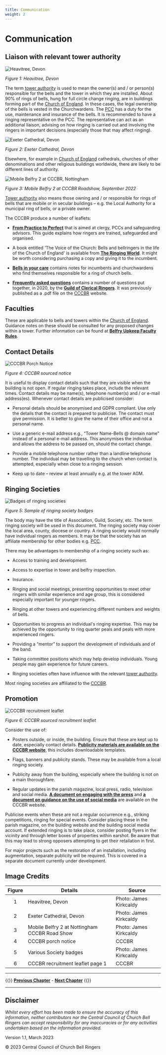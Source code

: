 ```yaml
---
title: Communication
weight: 2
---
```


# Communication

## Liaison with relevant tower authority 

![Heavitree, Devon](heavitree_350.jpg)

*Figure 1: Heavitree, Devon*

The term [tower authority](../glossary/#tower-authority) is used to mean the owner(s) and / or person(s) responsible for the bells and the tower in which they are installed.
About 90% of rings of bells, hung for full circle change ringing, are in buildings forming part of the [Church of England](../glossary/#church-of-england). In these cases, the legal ownership of the bells is vested in the Churchwardens. The [PCC](../glossary/#pcc) has a duty for the use, maintenance and insurance of the bells. It is recommended to have a ringing representative on the PCC. The representative can act as an additional liaison, advising on how ringing is carried out and involving the ringers in important decisions (especially those that may affect ringing).

![Exeter Cathedral, Devon](exeter_cathedral_350.jpg)

*Figure 2: Exeter Cathedral, Devon*

Elsewhere, for example in [Church of England](../glossary/#church-of-england) cathedrals, churches of other denominations and other religious buildings worldwide, there are likely to be different lines of authority. 

![Mobile Belfry 2 at CCCBR, Nottingham](Mobile2_350.jpg)

*Figure 3: Mobile Belfry 2 at CCCBR Roadshow, September 2022*

[Tower authority](../glossary/#tower-authority) also means those owning and / or responsible for rings of bells that are mobile or in secular buildings – e.g. the Local Authority for a municipal ring of bells, or a private owner. 

The CCCBR produce a number of leaflets:

- **[From Practice to Perfect](https://cccbr.org.uk/wp-content/uploads/2022/12/From-Practice-to-Perfect-a-short-guide-for-clergy-PCCs-and-Safeguarding-Advisors.pdf)** that is aimed at clergy, PCCs and safeguarding advisors. This guide explains how ringers are trained, safeguarded and organised.

- A book entitled 'The Voice of the Church: Bells and bellringers in the life of the Church of England' is available from **[The Ringing World](https://www.ringingworld.co.uk/purchase/shop/the-voice-of-the-church.html)**. It might be worth considering purchasing a copy and giving it to the incumbent.

- **[Bells in your care](../communication/yourcare/)** contains notes for incumbents and churchwardens who find themselves responsible for a ring of church bells.

- **[Frequently asked questions](../communication/faqs/)** contains a number of questions put together, in 2020, by the **[Guild of Clerical Ringers](http://guildofclericalringers.org.uk/)**. It was previously published as a .pdf file on the [CCCBR](https://runningatower.cccbr.org.uk/docs/glossary/#cccbr) website.

## Faculties 

These are applicable to bells and towers within the [Church of England](../glossary/#church-of-england). Guidance notes on these should be consulted for any proposed changes within a tower. Further information can be found at **[Belfry Upkeep Faculty Rules](https://belfryupkeep.cccbr.org.uk/docs/030-faculty-rules/)**.

## Contact Details 

![CCCBR Porch Notice](porch_350.jpg)

*Figure 4: CCCBR sourced notice*

It is useful to display contact details such that they are visible when the building is not open. If regular ringing takes place, include the relevant times. Contact details may be name(s), telephone number(s) and / or e-mail address(es). Whenever contact details are publicised consider: 

- Personal details should be anonymised and GDPR compliant. Use only the details that the contact is prepared to publicise. The contact must give permission. It is better to give the name of their office and not a personal name.

- Use a generic e-mail address e.g., “Tower Name-Bells @ domain name" instead of a personal e-mail address. This anonymises the individual and allows the address to be passed on, should the contact change.

- Provide a mobile telephone number rather than a landline telephone number. The individual may be travelling to the church when contact is attempted, especially when close to a ringing session.

- Keep up to date – review at least annually e.g. at the tower AGM.

## Ringing Societies 

![Badges of ringing societies](badges_350.jpg)

*Figure 5: Sample of ringing society badges*

The body may have the title of Association, Guild, Society, etc. The term ringing society will be used in this document. The ringing society may cover the local area, county, diocese or country. A ringing society would normally have individual ringers as members. It may be that the society has an affiliate membership for other bodies e.g. [PCC](../glossary/#PCC).

There may be advantages to membership of a ringing society such as: 

- Access to training and development. 

- Access to expertise in tower and belfry inspection. 

- Insurance. 

- Ringing and social meetings, presenting opportunities to meet other ringers with similar experience and age group, this is considered especially important for younger ringers. 

- Ringing at other towers and experiencing different numbers and weights of bells.

- Opportunities to progress an individual's ringing expertise. This may be achieved by the opportunity to ring quarter peals and peals with more experienced ringers.

- Providing a “mentor” to support the development of individuals and of the band.

- Taking committee positions which may help develop individuals. Young people may gain experience for future careers. 

- Ringing societies often have influence with the relevant [tower authority](../glossary/#tower-authority).

Most ringing societies are affiliated to the [CCCBR](../glossary/#cccbr). 

## Promotion 

![CCCBR recruitment leaflet](recruitment_350.jpg)

*Figure 6: CCCBR sourced recruitment leaflet*

Consider the use of: 

- Posters outside, or inside, the building. Ensure that these are kept up to date, especially contact details. **[Publicity materials are available on the CCCBR website](https://cccbr.org.uk/resources/publicity-material/)**, this includes downloadable templates.

- Flags, banners and publicity stands. These may be available from a local ringing society.  

- Publicity away from the building, especially where the building is not on a main thoroughfare. 

- Regular updates in the parish magazine, local press, radio, television and social media. **[A document on engaging with the press](https://cccbr.org.uk/wp-content/uploads/2022/11/Press-Info.pdf)** and **[a document on guidance on the use of social media](https://cccbr.org.uk/wp-content/uploads/2020/10/200902-Social_Media_Guidance.pdf)** are available on the CCCBR website.

Publicise events when these are not a regular occurrence e.g., striking competitions, ringing for special events. Consider placing these in the parish magazine, on the building website and the building social media account. If extended ringing is to take place, consider posting flyers in the vicinity and through letter boxes of properties within earshot. Be aware that this may lead to strong opposers attempting to get their retailation in first.

For major projects such as the restoration of an installation, including augmentation, separate publicity will be required. This is covered in a separate document currently under development.

## Image Credits

| Figure | Details | Source |
| :---: | --- | --- |
| 1 | Heavitree, Devon | Photo: James Kirkcaldy |
| 2 | Exeter Cathedral, Devon | Photo: James Kirkcaldy |
| 3 | Mobile Belfry 2 at Nottingham CCCBR Road Show | Photo: James Kirkcaldy |
| 4 | CCCBR porch notice | CCCBR |
| 5 | Various Society badges | Photo: James Kirkcaldy |
| 6 | CCCBR recruitment leaflet page 1 | CCCBR |

----

{{<hint info>}}
**[Previous Chapter](../introduction/)** - **[Next Chapter](../formalities/)**
{{</hint>}}

----

## Disclaimer
 
*Whilst every effort has been made to ensure the accuracy of this information, neither contributors nor the Central Council of Church Bell Ringers can accept responsibility for any inaccuracies or for any activities undertaken based on the information provided.*

Version 1.1, March 2023

© 2023 Central Council of Church Bell Ringers
